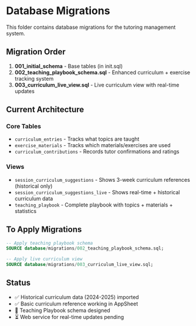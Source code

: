 # Database Migrations

This folder contains database migrations for the tutoring management system.

## Migration Order

1. **001_initial_schema** - Base tables (in init.sql)
2. **002_teaching_playbook_schema.sql** - Enhanced curriculum + exercise tracking system
3. **003_curriculum_live_view.sql** - Live curriculum view with real-time updates

## Current Architecture

### Core Tables
- `curriculum_entries` - Tracks what topics are taught
- `exercise_materials` - Tracks which materials/exercises are used
- `curriculum_contributions` - Records tutor confirmations and ratings

### Views
- `session_curriculum_suggestions` - Shows 3-week curriculum references (historical only)
- `session_curriculum_suggestions_live` - Shows real-time + historical curriculum data
- `teaching_playbook` - Complete playbook with topics + materials + statistics

## To Apply Migrations

```sql
-- Apply teaching playbook schema
SOURCE database/migrations/002_teaching_playbook_schema.sql;

-- Apply live curriculum view
SOURCE database/migrations/003_curriculum_live_view.sql;
```

## Status
- ✅ Historical curriculum data (2024-2025) imported
- ✅ Basic curriculum reference working in AppSheet
- 🚧 Teaching Playbook schema designed
- ⏳ Web service for real-time updates pending